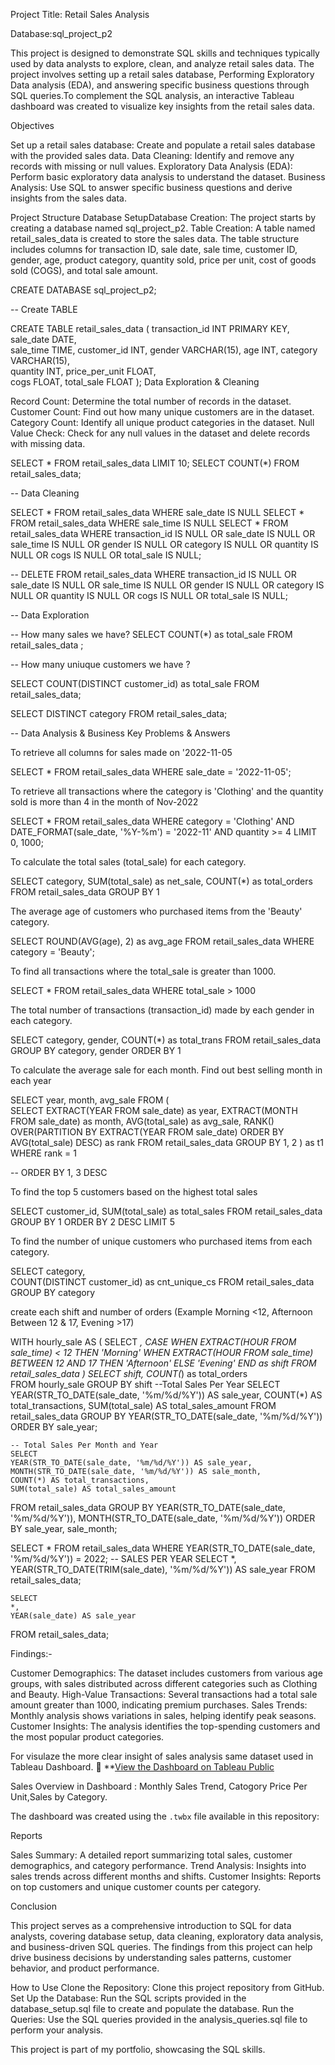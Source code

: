 Project Title: Retail Sales Analysis

Database:sql_project_p2

This project is designed to demonstrate SQL skills and techniques typically used by data analysts to explore, clean, and analyze retail sales data. The project involves setting up a retail sales database, Performing Exploratory Data analysis (EDA), and answering specific business questions through SQL queries.To complement the SQL analysis, an interactive Tableau dashboard was created to visualize key insights from the retail sales data.

Objectives

Set up a retail sales database: Create and populate a retail sales database with the provided sales data.
Data Cleaning: 
Identify and remove any records with missing or null values.
Exploratory Data Analysis (EDA): Perform basic exploratory data analysis to understand the dataset.
Business Analysis: Use SQL to answer specific business questions and derive insights from the sales data.

Project Structure
Database SetupDatabase Creation: The project starts by creating a database named sql_project_p2.
Table Creation: 
A table named retail_sales_data is created to store the sales data. The table structure includes columns for transaction ID, sale date, sale time, customer ID, gender, age, product category, quantity sold, price per unit, cost of goods sold (COGS), and total sale amount.


CREATE DATABASE sql_project_p2;


-- Create TABLE

CREATE TABLE retail_sales_data
            (
                transaction_id INT PRIMARY KEY,	
                sale_date DATE,	 
                sale_time TIME,	
                customer_id	INT,
                gender	VARCHAR(15),
                age	INT,
                category VARCHAR(15),	
                quantity	INT,
                price_per_unit FLOAT,	
                cogs	FLOAT,
                total_sale FLOAT
            );
Data Exploration & Cleaning

Record Count: Determine the total number of records in the dataset.
Customer Count: Find out how many unique customers are in the dataset.
Category Count: Identify all unique product categories in the dataset.
Null Value Check: Check for any null values in the dataset and delete records with missing data.            

SELECT * FROM retail_sales_data LIMIT 10;
SELECT COUNT(*) FROM retail_sales_data;

-- Data Cleaning

SELECT * FROM retail_sales_data
WHERE sale_date IS NULL
SELECT * FROM retail_sales_data
WHERE sale_time IS NULL
SELECT * FROM retail_sales_data
WHERE
    transaction_id IS NULL
    OR
    sale_date IS NULL
    OR 
    sale_time IS NULL
    OR
    gender IS NULL
    OR
    category IS NULL
    OR
    quantity IS NULL
    OR
    cogs IS NULL
    OR
    total_sale IS NULL;
    
-- 
DELETE FROM retail_sales_data
WHERE 
    transaction_id IS NULL
    OR
    sale_date IS NULL
    OR 
    sale_time IS NULL
    OR
    gender IS NULL
    OR
    category IS NULL
    OR
    quantity IS NULL
    OR
    cogs IS NULL
    OR
    total_sale IS NULL;
    
-- Data Exploration

-- How many sales we have?
SELECT COUNT(*) as total_sale FROM retail_sales_data ;

-- How many uniuque customers we have ?

SELECT COUNT(DISTINCT customer_id) as total_sale FROM retail_sales_data;

SELECT DISTINCT category FROM retail_sales_data;


-- Data Analysis & Business Key Problems & Answers

 To retrieve all columns for sales made on '2022-11-05

SELECT *
FROM retail_sales_data
WHERE sale_date = '2022-11-05';

To retrieve all transactions where the category is 'Clothing' and the quantity sold is more than 4 in the month of Nov-2022

SELECT * 
FROM retail_sales_data
WHERE category = 'Clothing' 
  AND DATE_FORMAT(sale_date, '%Y-%m') = '2022-11' 
  AND quantity >= 4 
LIMIT 0, 1000;

To calculate the total sales (total_sale) for each category.

SELECT 
    category,
    SUM(total_sale) as net_sale,
    COUNT(*) as total_orders
FROM retail_sales_data
GROUP BY 1

The average age of customers who purchased items from the 'Beauty' category.

SELECT
    ROUND(AVG(age), 2) as avg_age
FROM retail_sales_data
WHERE category = 'Beauty';


To find all transactions where the total_sale is greater than 1000.

SELECT * FROM retail_sales_data
WHERE total_sale > 1000


The total number of transactions (transaction_id) made by each gender in each category.

SELECT 
    category,
    gender,
    COUNT(*) as total_trans
FROM retail_sales_data
GROUP 
    BY 
    category,
    gender
ORDER BY 1

To calculate the average sale for each month. Find out best selling month in each year

SELECT 
       year,
       month,
    avg_sale
FROM 
(    
SELECT 
    EXTRACT(YEAR FROM sale_date) as year,
    EXTRACT(MONTH FROM sale_date) as month,
    AVG(total_sale) as avg_sale,
    RANK() OVER(PARTITION BY EXTRACT(YEAR FROM sale_date) ORDER BY AVG(total_sale) DESC) as rank
FROM retail_sales_data
GROUP BY 1, 2
) as t1
WHERE rank = 1
    
-- ORDER BY 1, 3 DESC

To find the top 5 customers based on the highest total sales 

SELECT 
    customer_id,
    SUM(total_sale) as total_sales
FROM retail_sales_data
GROUP BY 1
ORDER BY 2 DESC
LIMIT 5

To find the number of unique customers who purchased items from each category.


SELECT 
    category,    
    COUNT(DISTINCT customer_id) as cnt_unique_cs
FROM retail_sales_data
GROUP BY category



create each shift and number of orders (Example Morning <12, Afternoon Between 12 & 17, Evening >17)

WITH hourly_sale
AS
(
SELECT *,
    CASE
        WHEN EXTRACT(HOUR FROM sale_time) < 12 THEN 'Morning'
        WHEN EXTRACT(HOUR FROM sale_time) BETWEEN 12 AND 17 THEN 'Afternoon'
        ELSE 'Evening'
    END as shift
FROM retail_sales_data
)
SELECT 
    shift,
    COUNT(*) as total_orders    
FROM hourly_sale
GROUP BY shift
--Total Sales Per Year
SELECT 
    YEAR(STR_TO_DATE(sale_date, '%m/%d/%Y')) AS sale_year,
    COUNT(*) AS total_transactions,
    SUM(total_sale) AS total_sales_amount
FROM 
    retail_sales_data
GROUP BY 
    YEAR(STR_TO_DATE(sale_date, '%m/%d/%Y'))
ORDER BY 
    sale_year;
    
    -- Total Sales Per Month and Year
    SELECT 
    YEAR(STR_TO_DATE(sale_date, '%m/%d/%Y')) AS sale_year,
    MONTH(STR_TO_DATE(sale_date, '%m/%d/%Y')) AS sale_month,
    COUNT(*) AS total_transactions,
    SUM(total_sale) AS total_sales_amount
FROM 
    retail_sales_data
GROUP BY 
    YEAR(STR_TO_DATE(sale_date, '%m/%d/%Y')), 
    MONTH(STR_TO_DATE(sale_date, '%m/%d/%Y'))
ORDER BY 
    sale_year, sale_month;

SELECT *
FROM retail_sales_data
WHERE YEAR(STR_TO_DATE(sale_date, '%m/%d/%Y')) = 2022;
-- SALES PER YEAR
SELECT 
    *, 
    YEAR(STR_TO_DATE(TRIM(sale_date), '%m/%d/%Y')) AS sale_year
FROM 
    retail_sales_data;
    
    SELECT 
    *, 
    YEAR(sale_date) AS sale_year
FROM 
    retail_sales_data;
    
Findings:-

Customer Demographics: The dataset includes customers from various age groups, with sales distributed across different categories such as Clothing and Beauty.
High-Value Transactions: Several transactions had a total sale amount greater than 1000, indicating premium purchases.
Sales Trends: Monthly analysis shows variations in sales, helping identify peak seasons.
Customer Insights: The analysis identifies the top-spending customers and the most popular product categories.

For visulaze the more clear insight of sales analysis same dataset used in Tableau Dashboard.
🔗 **[View the Dashboard on Tableau Public](https://public.tableau.com/views/Book1_17484418371370/Dashboard1?:language=en-US&:sid=&:redirect=auth&:display_count=n&:origin=viz_share_link)

Sales Overview in Dashboard : Monthly Sales Trend, Catogory Price Per Unit,Sales by Category.

The dashboard was created using the `.twbx` file available in this repository:

Reports

Sales Summary: A detailed report summarizing total sales, customer demographics, and category performance.
Trend Analysis: Insights into sales trends across different months and shifts.
Customer Insights: Reports on top customers and unique customer counts per category.

Conclusion

This project serves as a comprehensive introduction to SQL for data analysts, covering database setup, data cleaning, exploratory data analysis, and business-driven SQL queries. The findings from this project can help drive business decisions by understanding sales patterns, customer behavior, and product performance.

How to Use
Clone the Repository: Clone this project repository from GitHub.
Set Up the Database: Run the SQL scripts provided in the database_setup.sql file to create and populate the database.
Run the Queries: Use the SQL queries provided in the analysis_queries.sql file to perform your analysis.


This project is part of my portfolio, showcasing the SQL skills.

